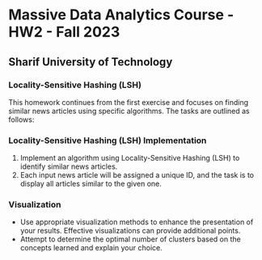 # Massive Data Analytics Course - HW2 - Fall 2023
## Sharif University of Technology
### Locality-Sensitive Hashing (LSH)

This homework continues from the first exercise and focuses on finding similar news articles using specific algorithms. The tasks are outlined as follows:

### Locality-Sensitive Hashing (LSH) Implementation

1. Implement an algorithm using Locality-Sensitive Hashing (LSH) to identify similar news articles.
2. Each input news article will be assigned a unique ID, and the task is to display all articles similar to the given one.

### Visualization

- Use appropriate visualization methods to enhance the presentation of your results. Effective visualizations can provide additional points.
- Attempt to determine the optimal number of clusters based on the concepts learned and explain your choice.
